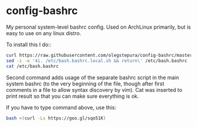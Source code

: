 # config-bashrc
My personal system-level bashrc config. Used on ArchLinux primarily, but is easy to use on any linux distro.

To install this I do::
```bash
curl https://raw.githubusercontent.com/olegstepura/config-bashrc/master/bash.bashrc.local.sh -o /etc/bash.bashrc.local.sh
sed -i -e '4i. /etc/bash.bashrc.local.sh && return\' /etc/bash.bashrc
cat /etc/bash.bashrc
```
Second command adds usage of the separate bashrc script in the main system bashrc (to the very beginning of the file, though after first comments in a file to allow syntax discovery by vim).
Cat was inserted to print result so that you can make sure everything is ok.

If you have to type command above, use this:
```bash
bash <(curl -Ls https://goo.gl/sqo51K)
```
